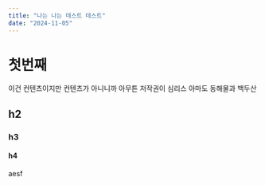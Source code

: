 ```yaml
---
title: "나는 나는 테스트 테스트"
date: "2024-11-05"
---
```


# 첫번째

이건 컨텐츠이지만 컨텐츠가 아니니까 아무튼 저작권이 심리스 아마도 동해물과 백두산

## h2
### h3
#### h4
aesf
